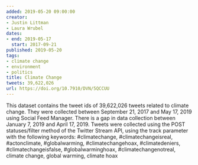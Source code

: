 ```yaml
---
added: 2019-05-20 09:00:00
creator:
- Justin Littman
- Laura Wrubel
dates:
- end: 2019-05-17
  start: 2017-09-21
published: 2019-05-20
tags:
- climate change
- environment
- politics
title: Climate Change
tweets: 39,622,026
url: https://doi.org/10.7910/DVN/5QCCUU
---
```


This dataset contains the tweet ids of 39,622,026 tweets related to  climate change. They were collected between September 21, 2017 and  May 17, 2019 using Social Feed Manager. There is a gap in data collection  between January 7, 2019 and April 17, 2019. Tweets were collected using the  POST statuses/filter method of the Twitter Stream API, using the track  parameter with the following keywords:  #climatechange, #climatechangeisreal, #actonclimate, #globalwarming, #climatechangehoax,  #climatedeniers, #climatechangeisfalse, #globalwarminghoax, #climatechangenotreal,  climate change, global warming, climate hoax
